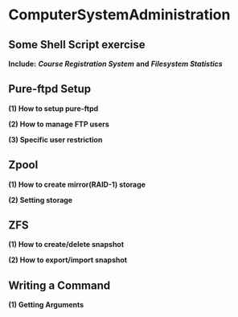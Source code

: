 # ComputerSystemAdministration

## Some Shell Script exercise
**Include:** ***Course Registration System*** **and** ***Filesystem Statistics***

## Pure-ftpd Setup
**(1) How to setup pure-ftpd**

**(2) How to manage FTP users**

**(3) Specific user restriction** 

## Zpool
**(1) How to create mirror(RAID-1) storage**

**(2) Setting storage**

## ZFS
**(1) How to create/delete snapshot**

**(2) How to export/import snapshot**

## Writing a Command
**(1) Getting Arguments**

